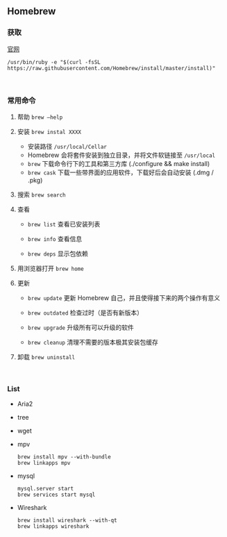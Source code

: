 ## Homebrew

### 获取

[官网](http://brew.sh)

`/usr/bin/ruby -e "$(curl -fsSL https://raw.githubusercontent.com/Homebrew/install/master/install)"`

<br>

### 常用命令

1. 帮助 `brew –help`

2. 安装 `brew instal XXXX`

    * 安装路径 `/usr/local/Cellar`
    * Homebrew 会将套件安装到独立目录，并将文件软链接至 `/usr/local`
    * `brew` 下载命令行下的工具和第三方库 (./configure && make install)
    * `brew cask` 下载一些带界面的应用软件，下载好后会自动安装 (.dmg / .pkg)

3. 搜索 `brew search`

4. 查看

    * `brew list` 查看已安装列表
    
    * `brew info` 查看信息
    
    * `brew deps` 显示包依赖

5. 用浏览器打开 `brew home`

6. 更新

    * `brew update` 更新 Homebrew 自己，并且使得接下来的两个操作有意义
    
    * `brew outdated` 检查过时（是否有新版本）

    * `brew upgrade` 升级所有可以升级的软件
    
    * `brew cleanup` 清理不需要的版本极其安装包缓存

7. 卸载 `brew uninstall`


<br>

### List

* Aria2

* tree

* wget

* mpv

    ```
    brew install mpv --with-bundle
    brew linkapps mpv
    ```


* mysql

    ```
    mysql.server start
    brew services start mysql
    ```


* Wireshark

    ```
    brew install wireshark --with-qt
    brew linkapps wireshark
    ```

